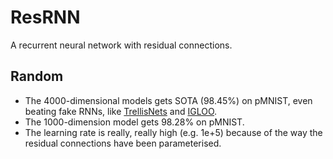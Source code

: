 # ResRNN

A recurrent neural network with residual connections.

## Random

* The 4000-dimensional models gets SOTA (98.45%) on pMNIST, even beating fake RNNs, like [TrellisNets](https://arxiv.org/pdf/1810.06682.pdf) and [IGLOO](https://arxiv.org/pdf/1807.03402.pdf).
* The 1000-dimension model gets 98.28% on pMNIST.
* The learning rate is really, really high (e.g. 1e+5) because of the way the residual connections have been parameterised.
